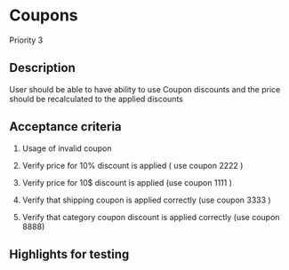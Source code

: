 # Coupons
Priority 3
## Description
User should be able to have ability to use Coupon discounts and the price should be recalculated to the applied discounts
## Acceptance criteria
1)	Usage of invalid coupon

2) Verify price for 10% discount is applied ( use coupon 2222 )

3) Verify price for 10$ discount is applied (use coupon 1111 )

4) Verify that shipping coupon is applied correctly (use coupon  3333 )

5) Verify that category coupon discount is applied correctly (use coupon 8888)
## Highlights for testing
